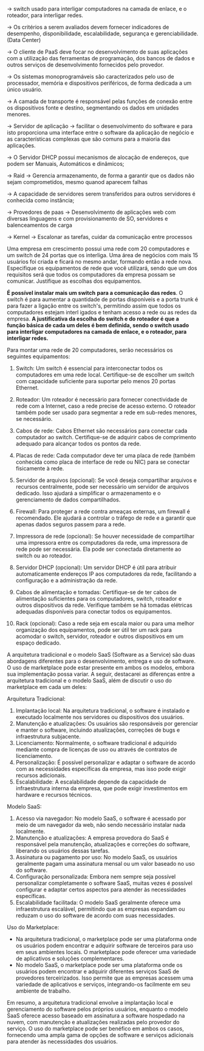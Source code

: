 -> switch usado para interligar computadores na camada de enlace,
e o roteador, para interligar redes.

-> Os critérios a serem avaliados devem fornecer indicadores de desempenho,
disponibilidade, escalabilidade, segurança e gerenciabilidade. (Data Center)

-> O cliente de PaaS deve focar no desenvolvimento de suas aplicações com a
utilização das ferramentas de programação, dos bancos de dados e outros
serviços de desenvolvimento fornecidos pelo provedor.

-> Os sistemas monoprogramáveis são caracterizados pelo uso de processador,
memória e dispositivos periféricos, de forma dedicada a um único usuário.

-> A camada de transporte é responsável pelas funções de conexão entre os
dispositivos fonte e destino, segmentando os dados em unidades menores.

-> Servidor de aplicação -> facilitar o desenvolvimento do software e para isto proporciona uma interface entre o software da aplicação de negócio e as características complexas que são
comuns para a maioria das aplicações.

-> O Servidor DHCP possui mecanismos de alocação de endereços, que podem ser Manuais, Automáticos e dinâmicos;

-> Raid -> Gerencia armazenamento, de forma a garantir que os dados não sejam comprometidos, mesmo quanod aparecem falhas

-> A capacidade de servidores serem transferidos para outros servidores é conhecida como instância;

-> Provedores de paas -> Desenvolvimento de aplicações web com diversas linguagens e com provisionamento de SO, servidores e balenceamentos de carga

-> Kernel -> Escalonar as tarefas, cuidar da comunicação entre processos

Uma empresa em crescimento possui uma rede com 20 computadores e um switch de
24 portas que os interliga. Uma área de negócios com mais 15 usuários foi criada e
ficará no mesmo andar, formando então a rede nova. Especifique os equipamentos de
rede que você utilizará, sendo que um dos requisitos será que todos os computadores
da empresa possam se comunicar. Justifique as escolhas dos equipamentos.

**É possível instalar mais um switch**  **para a comunicação das redes**. O
switch é para aumentar a quantidade de portas disponíveis e a porta trunk é para fazer
a ligação entre os switch's, permitindo assim que todos os computadores estejam interl
igados e tenham acesso a rede ou as redes da empresa. **A justificativa da escolha do switch e do roteador é que a função básica de cada um deles é bem definida, sendo o switch usado para interligar computadores na camada de enlace, e o roteador, para interligar redes.**

Para montar uma rede de 20 computadores, serão necessários os seguintes equipamentos:

1. Switch: Um switch é essencial para interconectar todos os computadores em uma rede local. Certifique-se de escolher um switch com capacidade suficiente para suportar pelo menos 20 portas Ethernet.
    
2. Roteador: Um roteador é necessário para fornecer conectividade de rede com a Internet, caso a rede precise de acesso externo. O roteador também pode ser usado para segmentar a rede em sub-redes menores, se necessário.
    
3. Cabos de rede: Cabos Ethernet são necessários para conectar cada computador ao switch. Certifique-se de adquirir cabos de comprimento adequado para alcançar todos os pontos da rede.
    
4. Placas de rede: Cada computador deve ter uma placa de rede (também conhecida como placa de interface de rede ou NIC) para se conectar fisicamente à rede.
    
5. Servidor de arquivos (opcional): Se você deseja compartilhar arquivos e recursos centralmente, pode ser necessário um servidor de arquivos dedicado. Isso ajudará a simplificar o armazenamento e o gerenciamento de dados compartilhados.
    
6. Firewall: Para proteger a rede contra ameaças externas, um firewall é recomendado. Ele ajudará a controlar o tráfego de rede e a garantir que apenas dados seguros passem para a rede.
    
7. Impressora de rede (opcional): Se houver necessidade de compartilhar uma impressora entre os computadores da rede, uma impressora de rede pode ser necessária. Ela pode ser conectada diretamente ao switch ou ao roteador.
    
8. Servidor DHCP (opcional): Um servidor DHCP é útil para atribuir automaticamente endereços IP aos computadores da rede, facilitando a configuração e a administração da rede.
    
9. Cabos de alimentação e tomadas: Certifique-se de ter cabos de alimentação suficientes para os computadores, switch, roteador e outros dispositivos da rede. Verifique também se há tomadas elétricas adequadas disponíveis para conectar todos os equipamentos.
    
10. Rack (opcional): Caso a rede seja em escala maior ou para uma melhor organização dos equipamentos, pode ser útil ter um rack para acomodar o switch, servidor, roteador e outros dispositivos em um espaço dedicado.

A arquitetura tradicional e o modelo SaaS (Software as a Service) são duas abordagens diferentes para o desenvolvimento, entrega e uso de software. O uso de marketplace pode estar presente em ambos os modelos, embora sua implementação possa variar. A seguir, destacarei as diferenças entre a arquitetura tradicional e o modelo SaaS, além de discutir o uso do marketplace em cada um deles:

Arquitetura Tradicional:

1. Implantação local: Na arquitetura tradicional, o software é instalado e executado localmente nos servidores ou dispositivos dos usuários.
2. Manutenção e atualizações: Os usuários são responsáveis por gerenciar e manter o software, incluindo atualizações, correções de bugs e infraestrutura subjacente.
3. Licenciamento: Normalmente, o software tradicional é adquirido mediante compra de licenças de uso ou através de contratos de licenciamento.
4. Personalização: É possível personalizar e adaptar o software de acordo com as necessidades específicas da empresa, mas isso pode exigir recursos adicionais.
5. Escalabilidade: A escalabilidade depende da capacidade de infraestrutura interna da empresa, que pode exigir investimentos em hardware e recursos técnicos.

Modelo SaaS:

1. Acesso via navegador: No modelo SaaS, o software é acessado por meio de um navegador da web, não sendo necessário instalar nada localmente.
2. Manutenção e atualizações: A empresa provedora do SaaS é responsável pela manutenção, atualizações e correções do software, liberando os usuários dessas tarefas.
3. Assinatura ou pagamento por uso: No modelo SaaS, os usuários geralmente pagam uma assinatura mensal ou um valor baseado no uso do software.
4. Configuração personalizada: Embora nem sempre seja possível personalizar completamente o software SaaS, muitas vezes é possível configurar e adaptar certos aspectos para atender às necessidades específicas.
5. Escalabilidade facilitada: O modelo SaaS geralmente oferece uma infraestrutura escalável, permitindo que as empresas expandam ou reduzam o uso do software de acordo com suas necessidades.

Uso do Marketplace:

- Na arquitetura tradicional, o marketplace pode ser uma plataforma onde os usuários podem encontrar e adquirir software de terceiros para uso em seus ambientes locais. O marketplace pode oferecer uma variedade de aplicativos e soluções complementares.
- No modelo SaaS, o marketplace pode ser uma plataforma onde os usuários podem encontrar e adquirir diferentes serviços SaaS de provedores terceirizados. Isso permite que as empresas acessem uma variedade de aplicativos e serviços, integrando-os facilmente em seu ambiente de trabalho.

Em resumo, a arquitetura tradicional envolve a implantação local e gerenciamento do software pelos próprios usuários, enquanto o modelo SaaS oferece acesso baseado em assinatura a software hospedado na nuvem, com manutenção e atualizações realizadas pelo provedor do serviço. O uso do marketplace pode ser benéfico em ambos os casos, fornecendo uma ampla gama de opções de software e serviços adicionais para atender às necessidades dos usuários.


